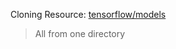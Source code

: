 Cloning Resource:	[tensorflow/models](https://github.com/tensorflow/models)
> All from one directory

